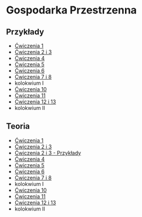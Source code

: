 # Gospodarka Przestrzenna

## Przykłady

* [Ćwiczenia 1](/assets/gp/c1.pdf) 
* [Ćwiczenia 2 i 3](/assets/gp/c2_3.pdf) 
* [Ćwiczenia 4](/assets/gp/c4.pdf) 
* [Ćwiczenia 5](/assets/gp/c5.pdf) 
* [Ćwiczenia 6](/assets/gp/c6.pdf) 
* [Ćwiczenia 7 i 8](/assets/gp/c7_8.pdf) 
* kolokwium I
* [Ćwiczenia 10](/assets/gp/c10.pdf) 
* [Ćwiczenia 11](/assets/gp/c11.pdf) 
* [Ćwiczenia 12 i 13](/assets/gp/c12_13.pdf) 
* kolokwium II


## Teoria

* [Ćwiczenia 1](/assets/gp/t1.pdf) 
* [Ćwiczenia 2 i 3](/assets/gp/t2.pdf) 
* [Ćwiczenia 2 i 3 - Przykłady](/assets/gp/t3.pdf) 
* [Ćwiczenia 4](/assets/gp/t4_.pdf) 
* [Ćwiczenia 5](/assets/gp/t5.pdf) 
* [Ćwiczenia 6](/assets/gp/t6.pdf) 
* [Ćwiczenia 7 i 8](/assets/gp/t7.pdf) 
* kolokwium I
* [Ćwiczenia 10](/assets/gp/t10.pdf) 
* [Ćwiczenia 11](/assets/gp/t11.pdf) 
* [Ćwiczenia 12 i 13](/assets/gp/t12_13.pdf) 
* kolokwium II


